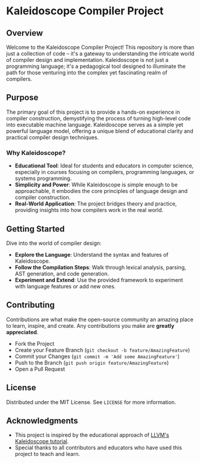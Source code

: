 # Kaleidoscope Compiler Project

## Overview

Welcome to the Kaleidoscope Compiler Project! This repository is more than just a collection of code – it's a gateway to understanding the intricate world of compiler design and implementation. Kaleidoscope is not just a programming language; it's a pedagogical tool designed to illuminate the path for those venturing into the complex yet fascinating realm of compilers.

## Purpose

The primary goal of this project is to provide a hands-on experience in compiler construction, demystifying the process of turning high-level code into executable machine language. Kaleidoscope serves as a simple yet powerful language model, offering a unique blend of educational clarity and practical compiler design techniques.

### Why Kaleidoscope?

- **Educational Tool**: Ideal for students and educators in computer science, especially in courses focusing on compilers, programming languages, or systems programming.
- **Simplicity and Power**: While Kaleidoscope is simple enough to be approachable, it embodies the core principles of language design and compiler construction.
- **Real-World Application**: The project bridges theory and practice, providing insights into how compilers work in the real world.

## Getting Started

Dive into the world of compiler design:
- **Explore the Language**: Understand the syntax and features of Kaleidoscope.
- **Follow the Compilation Steps**: Walk through lexical analysis, parsing, AST generation, and code generation.
- **Experiment and Extend**: Use the provided framework to experiment with language features or add new ones.

## Contributing

Contributions are what make the open-source community an amazing place to learn, inspire, and create. Any contributions you make are **greatly appreciated**.

- Fork the Project
- Create your Feature Branch (`git checkout -b feature/AmazingFeature`)
- Commit your Changes (`git commit -m 'Add some AmazingFeature'`)
- Push to the Branch (`git push origin feature/AmazingFeature`)
- Open a Pull Request

## License

Distributed under the MIT License. See `LICENSE` for more information.

## Acknowledgments

- This project is inspired by the educational approach of [LLVM's Kaleidoscope tutorial](https://llvm.org/docs/tutorial/).
- Special thanks to all contributors and educators who have used this project to teach and learn.
